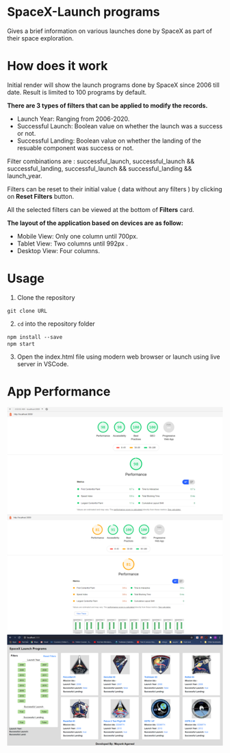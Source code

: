 # SpaceX-Launch programs
Gives a brief information on various launches done by SpaceX as part of their space exploration.

# How does it work
Initial render will show the launch programs done by SpaceX since 2006 till date. Result is limited to 100 programs by default.

**There are 3 types of filters that can be applied to modify the records.**

- Launch Year: Ranging from 2006-2020.
- Successful Launch: Boolean value on whether the launch was a success or not.
- Successful Landing: Boolean value on whether the landing of the resuable component was success or not.

Filter combinations are : successful_launch, successful_launch && successful_landing, successful_launch && successful_landing && launch_year.

Filters can be reset to their initial value ( data without any filters ) by clicking on **Reset Filters** button.

All the selected filters can be viewed at the bottom of **Filters** card.

**The layout of the application based on devices are as follow:**

- Mobile View: Only one column until 700px.
- Tablet View: Two columns until 992px .
- Desktop View: Four columns.


# Usage
1. Clone the repository
```shell
git clone URL
```
2. `cd` into the repository folder
```shell
npm install --save
npm start
```

3. Open the index.html file using modern web browser or launch using live server in VSCode.

# App Performance
![Desktop App Performance](https://github.com/22mayank/SpaceX-program/blob/master/spacex-program/src/images/Desktop-Analysis.png)
![Mobile App Performance](https://github.com/22mayank/SpaceX-program/blob/master/spacex-program/src/images/Mobile-Analysis.png)
![Desktop App Performance](https://github.com/22mayank/SpaceX-program/blob/master/spacex-program/src/images/SpaceX.png)

